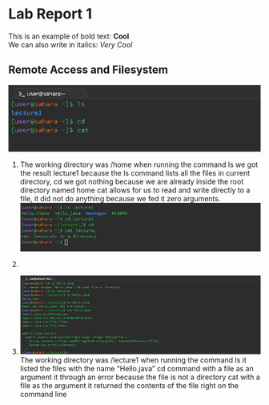 # Lab Report 1 
This is an example of bold text: **Cool**\
We can also write in italics:  _Very Cool_ 
## Remote Access and Filesystem
![Image](https://github.com/rickrodness/cse15l-lab-reports/blob/main/CS15L_1.png)
1.  The working directory was /home when running the command
ls we got the result lecture1 because the ls command lists all the files in current directory, 
cd we got nothing because we are already inside the root directory named home
cat allows for us to read and write directly to a file, it did not do anything because we fed it zero arguments.  
![Image](https://github.com/rickrodness/cse15l-lab-reports/blob/main/CS15L_2.png)
2.  

3.  ![Image](https://github.com/rickrodness/cse15l-lab-reports/blob/main/CS15L_3.png)
  The working directory was /lecture1 when running the command
ls it listed the files with the name “Hello.java”
cd command with a file as an argument it through an error because the file is not a directory
cat with a file as the argument it returned the contents of the file right on the command line




   
